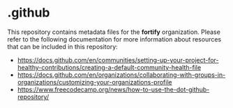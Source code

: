 # .github

This repository contains metadata files for the **fortify** organization. Please refer to the following documentation for more information about resources that can be included in this repository:

* https://docs.github.com/en/communities/setting-up-your-project-for-healthy-contributions/creating-a-default-community-health-file
* https://docs.github.com/en/organizations/collaborating-with-groups-in-organizations/customizing-your-organizations-profile
* https://www.freecodecamp.org/news/how-to-use-the-dot-github-repository/
